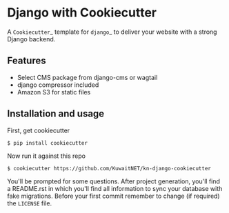 Django with Cookiecutter
============================

A `Cookiecutter`_ template for `django`_ to deliver your website with a strong Django backend.

Features
--------

* Select CMS package from django-cms or wagtail
* django compressor included
* Amazon S3 for static files

Installation and usage
----------------------

First, get cookiecutter

    $ pip install cookiecutter

Now run it against this repo

    $ cookiecutter https://github.com/KuwaitNET/kn-django-cookiecutter

You'll be prompted for some questions.
After project generation, you'll find a README.rst in which you'll find all information to sync your database with fake migrations. Before your first commit remember to change (if required) the ``LICENSE`` file.
